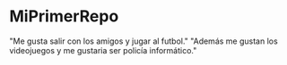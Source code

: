 # MiPrimerRepo
"Me gusta salir con los amigos y jugar al futbol."
"Además me gustan los videojuegos y me gustaria ser policía informático."
